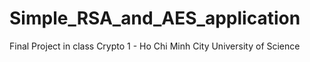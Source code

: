 # Simple_RSA_and_AES_application
Final Project in class Crypto 1 - Ho Chi Minh City University of Science
